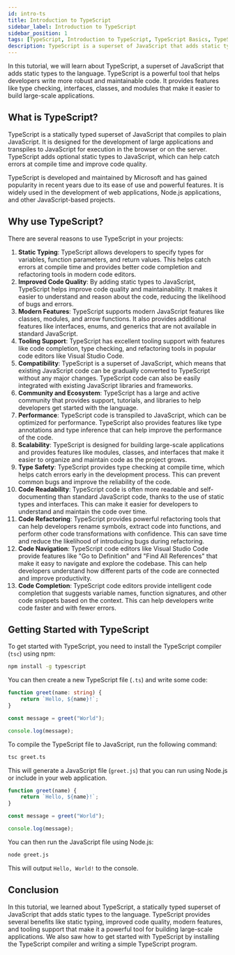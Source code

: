 ```yaml
---
id: intro-ts
title: Introduction to TypeScript
sidebar_label: Introduction to TypeScript
sidebar_position: 1
tags: [TypeScript, Introduction to TypeScript, TypeScript Basics, TypeScript Introduction, TypeScript Overview, TypeScript Tutorial, TypeScript Guide, TypeScript Getting Started, TypeScript Introduction Tutorial, TypeScript Introduction Guide, TypeScript Introduction Getting Started, TypeScript Introduction Overview, TypeScript Introduction Basics, TypeScript Introduction Basics Tutorial, TypeScript Introduction Basics Guide, TypeScript Introduction Basics Overview, TypeScript Introduction Basics Getting Started, TypeScript Introduction Basics Getting Started Tutorial, TypeScript Introduction Basics Getting Started Guide]
description: TypeScript is a superset of JavaScript that adds static types to the language. This guide provides an introduction to TypeScript.
---
```


In this tutorial, we will learn about TypeScript, a superset of JavaScript that adds static types to the language. TypeScript is a powerful tool that helps developers write more robust and maintainable code. It provides features like type checking, interfaces, classes, and modules that make it easier to build large-scale applications.

## What is TypeScript?

TypeScript is a statically typed superset of JavaScript that compiles to plain JavaScript. It is designed for the development of large applications and transpiles to JavaScript for execution in the browser or on the server. TypeScript adds optional static types to JavaScript, which can help catch errors at compile time and improve code quality.

TypeScript is developed and maintained by Microsoft and has gained popularity in recent years due to its ease of use and powerful features. It is widely used in the development of web applications, Node.js applications, and other JavaScript-based projects.

## Why use TypeScript?

There are several reasons to use TypeScript in your projects:

1. **Static Typing**: TypeScript allows developers to specify types for variables, function parameters, and return values. This helps catch errors at compile time and provides better code completion and refactoring tools in modern code editors.
2. **Improved Code Quality**: By adding static types to JavaScript, TypeScript helps improve code quality and maintainability. It makes it easier to understand and reason about the code, reducing the likelihood of bugs and errors.
3. **Modern Features**: TypeScript supports modern JavaScript features like classes, modules, and arrow functions. It also provides additional features like interfaces, enums, and generics that are not available in standard JavaScript.
4. **Tooling Support**: TypeScript has excellent tooling support with features like code completion, type checking, and refactoring tools in popular code editors like Visual Studio Code.
5. **Compatibility**: TypeScript is a superset of JavaScript, which means that existing JavaScript code can be gradually converted to TypeScript without any major changes. TypeScript code can also be easily integrated with existing JavaScript libraries and frameworks.
6. **Community and Ecosystem**: TypeScript has a large and active community that provides support, tutorials, and libraries to help developers get started with the language.
7. **Performance**: TypeScript code is transpiled to JavaScript, which can be optimized for performance. TypeScript also provides features like type annotations and type inference that can help improve the performance of the code.
8. **Scalability**: TypeScript is designed for building large-scale applications and provides features like modules, classes, and interfaces that make it easier to organize and maintain code as the project grows.
9. **Type Safety**: TypeScript provides type checking at compile time, which helps catch errors early in the development process. This can prevent common bugs and improve the reliability of the code.
10. **Code Readability**: TypeScript code is often more readable and self-documenting than standard JavaScript code, thanks to the use of static types and interfaces. This can make it easier for developers to understand and maintain the code over time.
11. **Code Refactoring**: TypeScript provides powerful refactoring tools that can help developers rename symbols, extract code into functions, and perform other code transformations with confidence. This can save time and reduce the likelihood of introducing bugs during refactoring.
12. **Code Navigation**: TypeScript code editors like Visual Studio Code provide features like "Go to Definition" and "Find All References" that make it easy to navigate and explore the codebase. This can help developers understand how different parts of the code are connected and improve productivity.
13. **Code Completion**: TypeScript code editors provide intelligent code completion that suggests variable names, function signatures, and other code snippets based on the context. This can help developers write code faster and with fewer errors.

## Getting Started with TypeScript

To get started with TypeScript, you need to install the TypeScript compiler (`tsc`) using npm:

```bash title="terminal"
npm install -g typescript
```

You can then create a new TypeScript file (`.ts`) and write some code:

```typescript title="greet.ts"
function greet(name: string) {
    return `Hello, ${name}!`;
}

const message = greet("World");

console.log(message);
```

To compile the TypeScript file to JavaScript, run the following command:

```bash title="terminal"
tsc greet.ts
```

This will generate a JavaScript file (`greet.js`) that you can run using Node.js or include in your web application.

```javascript title="greet.js"
function greet(name) {
    return `Hello, ${name}!`;
}

const message = greet("World");

console.log(message);
```

You can then run the JavaScript file using Node.js:

```bash title="terminal"
node greet.js
```

This will output `Hello, World!` to the console.

## Conclusion

In this tutorial, we learned about TypeScript, a statically typed superset of JavaScript that adds static types to the language. TypeScript provides several benefits like static typing, improved code quality, modern features, and tooling support that make it a powerful tool for building large-scale applications. We also saw how to get started with TypeScript by installing the TypeScript compiler and writing a simple TypeScript program.